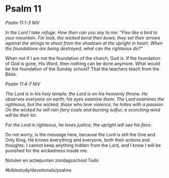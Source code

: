 # Psalm 11
*Psalm 11:1-3 NIV*

*In the Lord I take refuge. How then can you say to me: “Flee like a bird to your mountain. For look, the wicked bend their bows; they set their arrows against the strings to shoot from the shadows at the upright in heart. When the foundations are being destroyed, what can the righteous do?”*

When not if
I am not the foundation of the church, God is.
If the foundation of God is gone, His Word, then nothing can be done anymore. What would be the foundation of the Sunday school? That the teachers teach from the Bible.

*Psalm 11:4-7 NIV*

*The Lord is in his holy temple; the Lord is on his heavenly throne. He observes everyone on earth; his eyes examine them. The Lord examines the righteous, but the wicked, those who love violence, he hates with a passion. On the wicked he will rain fiery coals and burning sulfur; a scorching wind will be their lot.*

*For the Lord is righteous, he loves justice; the upright will see his face.*

Do not worry, is the message here, because the Lord is still the One and Only King. He knows everything and everyone, both their actions and thoughts.
I cannot keep anything hidden from the Lord, and I know I will be punished for the wickedness inside me.

Notulen en actiepunten zondagsschool Todo

#biblestudy/devotionals/psalms